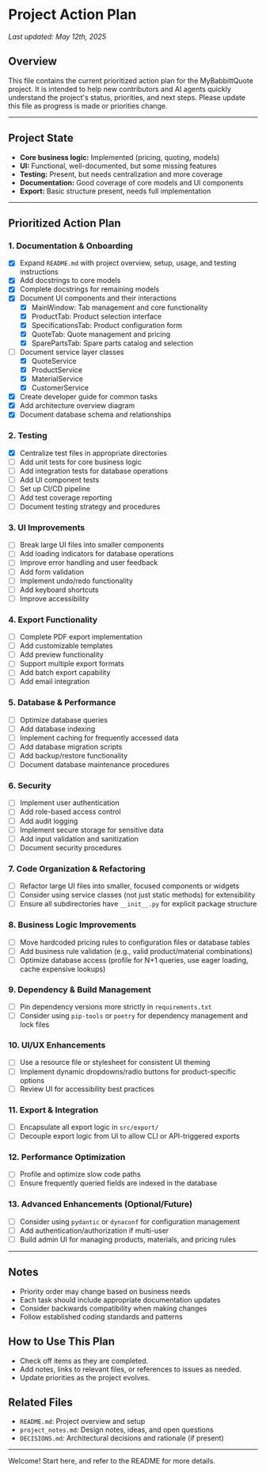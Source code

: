 # Project Action Plan

_Last updated: May 12th, 2025_

## Overview
This file contains the current prioritized action plan for the MyBabbittQuote project. It is intended to help new contributors and AI agents quickly understand the project's status, priorities, and next steps. Please update this file as progress is made or priorities change.

---

## Project State
- **Core business logic:** Implemented (pricing, quoting, models)
- **UI:** Functional, well-documented, but some missing features
- **Testing:** Present, but needs centralization and more coverage
- **Documentation:** Good coverage of core models and UI components
- **Export:** Basic structure present, needs full implementation

---

## Prioritized Action Plan

### 1. Documentation & Onboarding
- [X] Expand `README.md` with project overview, setup, usage, and testing instructions
- [X] Add docstrings to core models
- [X] Complete docstrings for remaining models
- [X] Document UI components and their interactions
  - [X] MainWindow: Tab management and core functionality
  - [X] ProductTab: Product selection interface
  - [X] SpecificationsTab: Product configuration form
  - [X] QuoteTab: Quote management and pricing
  - [X] SparePartsTab: Spare parts catalog and selection
- [ ] Document service layer classes
  - [X] QuoteService
  - [X] ProductService
  - [X] MaterialService
  - [X] CustomerService
- [X] Create developer guide for common tasks
- [X] Add architecture overview diagram
- [X] Document database schema and relationships

### 2. Testing
- [X] Centralize test files in appropriate directories
- [ ] Add unit tests for core business logic
- [ ] Add integration tests for database operations
- [ ] Add UI component tests
- [ ] Set up CI/CD pipeline
- [ ] Add test coverage reporting
- [ ] Document testing strategy and procedures

### 3. UI Improvements
- [ ] Break large UI files into smaller components
- [ ] Add loading indicators for database operations
- [ ] Improve error handling and user feedback
- [ ] Add form validation
- [ ] Implement undo/redo functionality
- [ ] Add keyboard shortcuts
- [ ] Improve accessibility

### 4. Export Functionality
- [ ] Complete PDF export implementation
- [ ] Add customizable templates
- [ ] Add preview functionality
- [ ] Support multiple export formats
- [ ] Add batch export capability
- [ ] Add email integration

### 5. Database & Performance
- [ ] Optimize database queries
- [ ] Add database indexing
- [ ] Implement caching for frequently accessed data
- [ ] Add database migration scripts
- [ ] Add backup/restore functionality
- [ ] Document database maintenance procedures

### 6. Security
- [ ] Implement user authentication
- [ ] Add role-based access control
- [ ] Add audit logging
- [ ] Implement secure storage for sensitive data
- [ ] Add input validation and sanitization
- [ ] Document security procedures

### 7. Code Organization & Refactoring
- [ ] Refactor large UI files into smaller, focused components or widgets
- [ ] Consider using service classes (not just static methods) for extensibility
- [ ] Ensure all subdirectories have `__init__.py` for explicit package structure

### 8. Business Logic Improvements
- [ ] Move hardcoded pricing rules to configuration files or database tables
- [ ] Add business rule validation (e.g., valid product/material combinations)
- [ ] Optimize database access (profile for N+1 queries, use eager loading, cache expensive lookups)

### 9. Dependency & Build Management
- [ ] Pin dependency versions more strictly in `requirements.txt`
- [ ] Consider using `pip-tools` or `poetry` for dependency management and lock files

### 10. UI/UX Enhancements
- [ ] Use a resource file or stylesheet for consistent UI theming
- [ ] Implement dynamic dropdowns/radio buttons for product-specific options
- [ ] Review UI for accessibility best practices

### 11. Export & Integration
- [ ] Encapsulate all export logic in `src/export/`
- [ ] Decouple export logic from UI to allow CLI or API-triggered exports

### 12. Performance Optimization
- [ ] Profile and optimize slow code paths
- [ ] Ensure frequently queried fields are indexed in the database

### 13. Advanced Enhancements (Optional/Future)
- [ ] Consider using `pydantic` or `dynaconf` for configuration management
- [ ] Add authentication/authorization if multi-user
- [ ] Build admin UI for managing products, materials, and pricing rules

---

## Notes
- Priority order may change based on business needs
- Each task should include appropriate documentation updates
- Consider backwards compatibility when making changes
- Follow established coding standards and patterns

## How to Use This Plan
- Check off items as they are completed.
- Add notes, links to relevant files, or references to issues as needed.
- Update priorities as the project evolves.

## Related Files
- `README.md`: Project overview and setup
- `project_notes.md`: Design notes, ideas, and open questions
- `DECISIONS.md`: Architectural decisions and rationale (if present)

---

Welcome! Start here, and refer to the README for more details. 